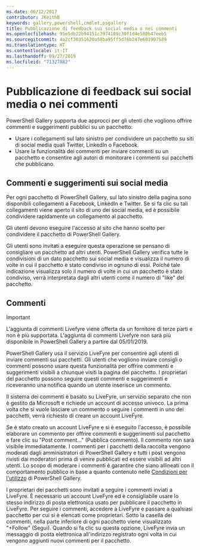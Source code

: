 ```yaml
---
ms.date: 06/12/2017
contributor: JKeithB
keywords: gallery,powershell,cmdlet,psgallery
title: Pubblicazione di feedback sui social media o nei commenti
ms.openlocfilehash: 95e5db22b94151c3974189c30f1d4e580b47eeb5
ms.sourcegitcommit: 4a2cf30351620a58ba95ff5d76b247e601907589
ms.translationtype: HT
ms.contentlocale: it-IT
ms.lasthandoff: 09/27/2019
ms.locfileid: "71327882"
---
```

# <a name="providing-feedback-via-social-media-or-comments"></a>Pubblicazione di feedback sui social media o nei commenti

PowerShell Gallery supporta due approcci per gli utenti che vogliono offrire commenti e suggerimenti pubblici su un pacchetto:

- Usare i collegamenti sul lato sinistro per condividere un pacchetto su siti di social media quali Twitter, LinkedIn o Facebook.
- Usare la funzionalità dei commenti per inviare commenti su un pacchetto e consentire agli autori di monitorare i commenti sui pacchetti che pubblicano.

## <a name="social-media-feedback"></a>Commenti e suggerimenti sui social media

Per ogni pacchetto di PowerShell Gallery, sul lato sinistro della pagina sono disponibili collegamenti a Facebook, LinkedIn e Twitter.
Se si fa clic su tali collegamenti viene aperto il sito di uno dei social media, ed è possibile condividere rapidamente un collegamento al pacchetto.

Gli utenti devono eseguire l'accesso al sito che hanno scelto per condividere il pacchetto di PowerShell Gallery.

Gli utenti sono invitati a eseguire questa operazione se pensano di consigliare un pacchetto ad altri utenti.
PowerShell Gallery verifica tutte le condivisioni di un dato pacchetto sui social media e visualizza il numero di volte in cui il pacchetto è stato condiviso in ognuno di essi.
Poiché tale indicazione visualizza solo il numero di volte in cui un pacchetto è stato condiviso, verrà interpretata dagli altri utenti come il numero di "like" del pacchetto.

## <a name="comments"></a>Commenti

> [!IMPORTANT]
> L'aggiunta di commenti Livefyre viene offerta da un fornitore di terze parti e non è più supportata.
> L'aggiunta di commenti Livefyre non sarà più disponibile in PowerShell Gallery a partire dal 05/01/2019. 

PowerShell Gallery usa il servizio LiveFyre per consentire agli utenti di inviare commenti sui pacchetti.
Gli utenti che vogliono inviare consigli o commenti possono usare questa funzionalità per offrire commenti e suggerimenti visibili a chiunque visiti la pagina del pacchetto.
I proprietari del pacchetto possono seguire questi commenti e suggerimenti e riceveranno una notifica quando un utente inserisce un commento.

Il sistema dei commenti è basato su LiveFyre, un servizio separato che non è gestito da Microsoft e richiede un account di accesso univoco.
La prima volta che si vuole lasciare un commento o seguire i commenti in uno dei pacchetti, verrà richiesto di creare un account LiveFyre.

Se è stato creato un account LiveFyre e si è eseguito l'accesso, è possibile elaborare un commento per offrire commenti e suggerimenti sul pacchetto e fare clic su "Post comment..." (Pubblica commento). Il commento non sarà visibile immediatamente.
I commenti per i pacchetti della raccolta vengono moderati dagli amministratori di PowerShell Gallery e tutti i post vengono rivisti dai moderatori prima di venire pubblicati ed essere visibili ad altri utenti.
Lo scopo di moderare i commenti è garantire che siano allineati con il comportamento pubblico in base a quanto contenuto nelle [Condizioni per l'utilizzo](https://www.powershellgallery.com/policies/Terms) di PowerShell Gallery.

I proprietari dei pacchetti sono invitati a seguire i commenti inviati a LiveFyre.
È necessario un account LiveFyre ed è consigliabile usare lo stesso indirizzo di posta elettronica usato per pubblicare il pacchetto in LiveFyre.
Per seguire i commenti, accedere a LiveFyre e passare a qualsiasi pacchetto per cui si è elencati come proprietari.
Sotto la casella dei commenti, nella parte inferiore di ogni pacchetto viene visualizzato "+Follow" (Segui).
Quando si fa clic su questa opzione, LiveFyre invia un messaggio di posta elettronica all'indirizzo registrato ogni volta in cui vengono aggiunti nuovi commenti per il pacchetto.
